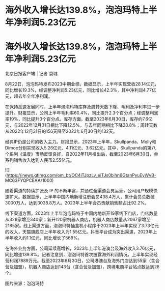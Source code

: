 # 海外收入增长达139.8%，泡泡玛特上半年净利润5.23亿元

# 海外收入增长达139.8%，泡泡玛特上半年净利润5.23亿元

北京日报客户端 | 记者 袁璐

8月22日，泡泡玛特发布2023中期业绩。数据显示，上半年实现营收28.14亿元，同比增长19.3%，经调整净利润5.23亿元，同比增长42.3%，其中净利润4.77亿元，超去年全年净利润。

在保持高速发展同时，上半年泡泡玛特库存及周转天数下降、毛利及净利率进一步提升。财报显示，公司上半年毛利率60.4%，同比提升2.3个百分点；经调整利润率19%，同比提升3个百分点。库存方面，截至2023年6月30日，库存约7.6亿元，与2022年12月31日相比下降12.5%，与去年同期相比下降20.8%；周转天数从2022年12月31日的156天降至2023年6月30日的132天。

经典IP仍是公司的收入主力。财报显示，2023年上半年，Skullpanda、Molly和Dimoo分别实现收入5.26亿元、4.11亿元、3.62亿元。其中，Skullpanda的第八个系列《温度》市场反馈良好，自2022年11月推出后，截至2023年6月30日，单系列销售收入达到人民币2.55亿元。

![](https://inews.gtimg.com/om_bt/OC4iTJpzLv_eiTJs0bihn6GtanPyuEyWvB-
MC63FYQPCEAA/1000)

随着渠道的持续扩张及 IP
的不断丰富，并通过全渠道会员运营，公司用户规模快速扩大。数据显示，上半年中国内地新增注册会员438.4万人，累计会员总数破3000万人，达到3038.8万人。2023年上半年会员贡献销售额占比92.2%。

线下渠道方面，2023年上半年泡泡玛特于中国内地新开19家线下门店，门店数量从329家增至340家；新开120家机器人商店，机器人商店数量从2067家增至2185家。线上渠道方面，泡泡玛特抽盒机小程序于2023年上半年实现了3.73亿元的收入，天猫旗舰店上半年收入为1.55亿元。抖音平台成为突出渠道，2023年上半年收入约1.1亿元，同比增长了569%。

在海外业务方面，公司延续高增长，2023年上半年港澳台及海外收入3.76亿元，同比增速139.8%。记者注意到，泡泡玛特首次披露海外利润情况，上半年实现经营利润7889万元。截至2023年6月30日，公司港澳台及海外门店达到55家（含合营及加盟），机器人商店达到143台（含合营及加盟），跨境电商平台站点数达到28个。

图片来源：泡泡玛特

